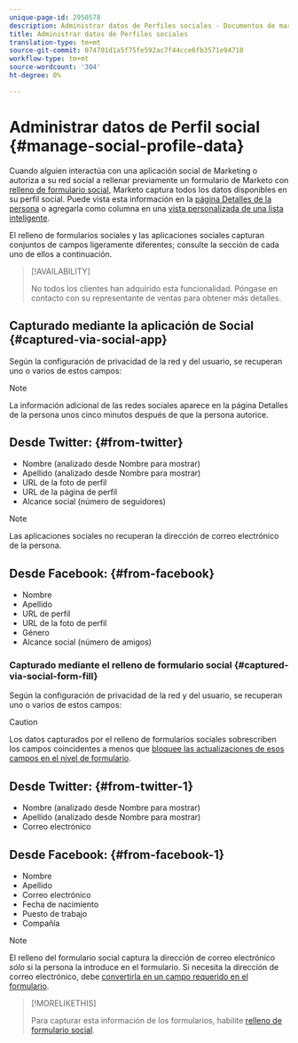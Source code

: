 ```yaml
---
unique-page-id: 2950578
description: Administrar datos de Perfiles sociales - Documentos de marketing - Documentación de productos
title: Administrar datos de Perfiles sociales
translation-type: tm+mt
source-git-commit: 074701d1a5f75fe592ac7f44cce6fb3571e94710
workflow-type: tm+mt
source-wordcount: '304'
ht-degree: 0%

---
```



# Administrar datos de Perfil social {#manage-social-profile-data}

Cuando alguien interactúa con una aplicación social de Marketing [](/help/marketo/product-docs/demand-generation/social/configuring-social-actions/customize-social-app-button.md) o autoriza a su red social a rellenar previamente un formulario de Marketo con [relleno de formulario social](/help/marketo/product-docs/demand-generation/forms/form-actions/enable-social-form-fill-on-a-form.md), Marketo captura todos los datos disponibles en su perfil social. Puede vista esta información en la [página Detalles de la persona](/help/marketo/product-docs/core-marketo-concepts/smart-lists-and-static-lists/managing-people-in-smart-lists/using-the-person-detail-page.md) o agregarla como columna en una [vista personalizada de una lista inteligente](/help/marketo/product-docs/core-marketo-concepts/smart-lists-and-static-lists/using-smart-lists/create-and-change-views-for-lists-and-smart-list.md).

El relleno de formularios sociales y las aplicaciones sociales capturan conjuntos de campos ligeramente diferentes; consulte la sección de cada uno de ellos a continuación.

>[!AVAILABILITY]
>
>No todos los clientes han adquirido esta funcionalidad. Póngase en contacto con su representante de ventas para obtener más detalles.

## Capturado mediante la aplicación de Social {#captured-via-social-app}

Según la configuración de privacidad de la red y del usuario, se recuperan uno o varios de estos campos:

>[!NOTE]
>
>La información adicional de las redes sociales aparece en la página Detalles de la persona unos cinco minutos después de que la persona autorice.

## Desde Twitter: {#from-twitter}

* Nombre (analizado desde Nombre para mostrar)
* Apellido (analizado desde Nombre para mostrar)
* URL de la foto de perfil
* URL de la página de perfil
* Alcance social (número de seguidores)

>[!NOTE]
>
>Las aplicaciones sociales no recuperan la dirección de correo electrónico de la persona.

## Desde Facebook: {#from-facebook}

* Nombre
* Apellido
* URL de perfil
* URL de la foto de perfil
* Género
* Alcance social (número de amigos)

### Capturado mediante el relleno de formulario social {#captured-via-social-form-fill}

Según la configuración de privacidad de la red y del usuario, se recuperan uno o varios de estos campos:

>[!CAUTION]
>
>Los datos capturados por el relleno de formularios sociales sobrescriben los campos coincidentes a menos que [bloquee las actualizaciones de esos campos en el nivel de formulario](/help/marketo/product-docs/administration/field-management/block-updates-to-a-field.md).

## Desde Twitter: {#from-twitter-1}

* Nombre (analizado desde Nombre para mostrar)
* Apellido (analizado desde Nombre para mostrar)
* Correo electrónico

## Desde Facebook: {#from-facebook-1}

* Nombre
* Apellido
* Correo electrónico
* Fecha de nacimiento
* Puesto de trabajo
* Compañía

>[!NOTE]
>
>El relleno del formulario social captura la dirección de correo electrónico _sólo_ si la persona la introduce en el formulario. Si necesita la dirección de correo electrónico, debe [convertirla en un campo requerido en el formulario](/help/marketo/product-docs/demand-generation/forms/creating-a-form/make-a-form-field-required.md).

>[!MORELIKETHIS]
>
>Para capturar esta información de los formularios, habilite [relleno de formulario social](/help/marketo/product-docs/demand-generation/forms/form-actions/enable-social-form-fill-on-a-form.md).
